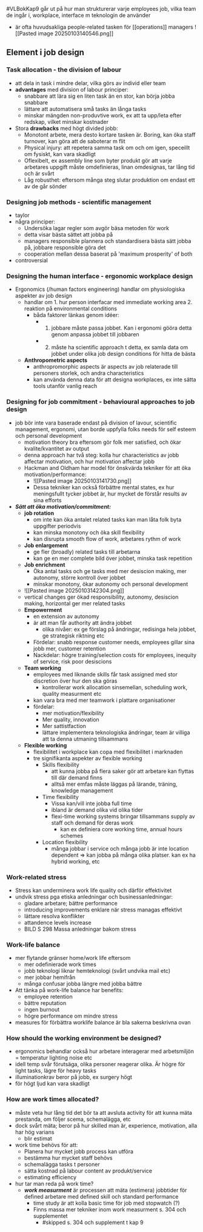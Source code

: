 #VLBokKap9
går ut på hur man strukturerar varje employees job, vilka team de ingår i, workplace, interface m teknologin de använder
- är ofta huvudsakliga people-related tasken för [[operations]] managers
![[Pasted image 20250103140546.png]]
## Element i job design

### Task allocation - the division of labour
- att dela in task i mindre delar, vilka görs av individ eller team
- **advantages**  med division of labour principer:
	- snabbare att lära sig en liten task än en stor, kan börja jobba snabbare
	- lättare att automatisera små tasks än långa tasks
	- minskar mängden non-produvtive work, ex att ta upp/leta efter redskap, vilket minskar kostnader
- Stora **drawbacks** med högt divided jobb:
	- Monotont arbete, mera desto kortare tasken är. Boring, kan öka staff turnover, kan göra att de saboterar m flit
	- Physical injury: att repetera samma task om och om igen, speceillt om fysiskt, kan vara skadligt
	- Oflexibelt, ex assembly line som byter produkt gör att varje arbetares uppgift måste omdefinieras, linan omdesignas, tar lång tid och är svårt
	- Låg robusthet: eftersom många steg slutar produktion om endast ett av de går sönder

### Designing job methods - scientific management
- taylor
- några principer:
	- Undersöka lagar regler som avgör bäsa metoden för work
	- detta visar bästa sättet att jobba på
	- managers responsible plannera och standardisera bästa sätt jobba på, jobbare responsible göra det
	- cooperation mellan dessa baserat på 'maximum prosperity' of both
- controversial

### Designing the human interface - ergonomic workplace design
- Ergonomics (/human factors engineering) handlar om physiologiska aspekter av job design
	- handlar om 1. hur person interfacar med immediate working area 2. reaktion på environmental conditions
		- båda faktorer länkas genom idéer:
			- 1. jobbare måste passa jobbet. Kan i ergonomi gööra detta genom anpassa jobbet till jobbaren
			- 2. måste ha scientific approach t detta, ex samla data om jobbet under olika job design conditions för hitta de bästa
	- **Anthropometric aspects**
		- anthropromorphic aspects är aspects av job relaterade till personers storlek, och andra characteristics
		- kan använda denna data för att designa workplaces, ex inte sätta tools utanför vanlig reach

### Designing for job commitment - behavioural approaches to job design
- job bör inte vara baserade endast på division of lavour, scientific management, ergonomi, utan borde uppfylla folks needs för self esteem och personal development
	- motivation theory bra eftersom gör folk mer satisfied, och ökar kvalite/kvantitet av output
	- denna approach har två steg: kolla hur characteristics av jobb affectar motivation, och hur motivation affectar jobb
	- Hackman and Oldham har model för önskvärda tekniker för att öka motivation/performance:
		- ![[Pasted image 20250103141730.png]]
		- Dessa tekniker kan också förbättre mental states, ex hur meningsfullt tycker jobbet är, hur mycket de förstår results av sina efforts
- ***Sätt att öka motivation/commitment:***
	- **job rotation**
		- om inte kan öka antalet related tasks kan man låta folk byta uppgifter periodvis
		- kan minska monotony och öka skill flexibility
		- kan disrupta smooth flow of work, arbetares rythm of work
	- **Job enlargement**
		- ge fler (broadly) related tasks till arbetarna
		- kan ge en mer complete bild över jobbet, minska task repetition
	- **Job enrichment**
		- Öka antal tasks och ge tasks med mer desiscion making, mer autonomy, större kontroll över jobbet
		- minskar monotony, ökar autonomy och personal development
	- ![[Pasted image 20250103142304.png]]
	- vertical changes ger ökad responsibility, autonomy, desiscion making, horizontal ger mer related tasks
	- **Empowerment**
		- en extension av autonomy
		- är att man får authority att ändra jobbet 
			- olika nivåer: ex ge förslag på ändringar, redisinga hela jobbet, ge strategisk riktning etc
		- Fördelar: snabb response customer needs, employees gillar sina jobb mer, customer retention
		- Nackdelar: högre training/selection costs för employees, inequity of service, risk poor desiscions
	- **Team working**
		- employees med liknande skills får task assigned med stor discretion över hur den ska göras
			- kontrollerar work allocation sinsemellan, scheduling work, quality measurment etc
		- kan vara bra med mer teamwork i plattare organisationer
		- fördelar:
			- mer motivation/flexibility
			- Mer quality, innovation
			- Mer sattistfaction
			- lättare implementera teknologiska ändringar, team är villiga att ta denna utmaning tillsammans
	- **Flexible working**
		- flexibilitet i workplace kan copa med flexibilitet i marknaden
		- tre signifikanta aspekter av flexible working
			- Skills flexibility
				- att kunna jobba på flera saker gör att arbetare kan flyttas till där demand finns
				- alltså mer emfas måste läggas på lärande, träning, knowledge management
			- Time flexibility
				- Vissa kan/vill inte jobba full time
				- ibland är demand olika vid olika tider
				- flexi-time working systems bringar tillsammans supply av staff och demand för deras work
					- kan ex definiera core working time, annual hours schemes 
			- Location flexibility
				- många jobbar i service och många jobb är inte location dependent => kan jobba på många olika platser. kan ex ha hybrid working, etc

### Work-related stress
- Stress kan underminera work life quality och därför effektivitet
- undvik stress pga etiska anledningar och businessanledningar:
	- gladare arbetare; bättre performance
	- introducing improvements enklare när stress managas effektivt
	- lättare resolva konflikter
	- attandence levels increase
	- BILD S 298 Massa anledningar bakom stress


### Work-life balance
- mer flytande gränser home/work life eftersom
	- mer odefinierade work times
	- jobb teknologi liknar hemteknologi (svårt undvika mail etc)
	- mer jobbar hemifrån
	- många confusar jobba längre med jobba bättre
- Att tänka på work-life balance har benefits:
	- employee retention
	- bättre reputation
	- ingen burnout
	- högre performance om mindre stress
- measures för förbättra worklife balance är bla sakerna beskrivna ovan

### How should the working environment be designed?
- ergonomics behandlar också hur arbetare interagerar med arbetsmiljön = temperatur lighting noise etc
- idell temp svår förutsäga, olika personer reagerar olika. Är högre för light tasks, lägre för heavy tasks
- illuminationkrav beror på jobb, ex surgery högt
- för högt ljud kan vara skadligt

### How are work times allocated?
- måste veta hur lång tid det bör ta att avsluta activity för att kunna mäta prestanda, om följer scema, schemalägga, etc
- dock svårt mäta; beror på hur skilled man är, experience, motivation, alla har hög varians
	- blir estimat
- work time behövs för att:
	- Planera hur mycket jobb process kan utföra
	- bestämma hur mycket staff behövs
	- schemalägga tasks t personer
	- sätta kostnad på labour content av produkt/service
	- estimating efficiency
- hur tar man reda på work time?
	- ***work measurment*** är processen att mäta (estimera) jobbtider för defined arbetare med defined skill och standard performance
		- time study är att kolla basic time för job med stopwatch (?)
		- Finns massa mer tekniker inom work measurment s. 304 och supplementet
			- #skipped s. 304 och supplement t kap 9